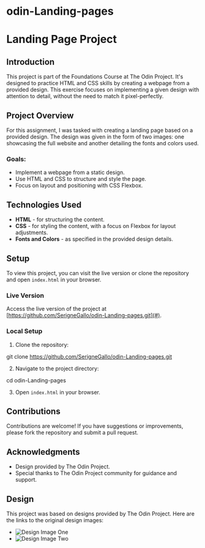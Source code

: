# odin-Landing-pages

# Landing Page Project

## Introduction

This project is part of the Foundations Course at The Odin Project. It's designed to practice HTML and CSS skills by creating a webpage from a provided design. This exercise focuses on implementing a given design with attention to detail, without the need to match it pixel-perfectly.

## Project Overview

For this assignment, I was tasked with creating a landing page based on a provided design. The design was given in the form of two images: one showcasing the full website and another detailing the fonts and colors used.

### Goals:

- Implement a webpage from a static design.
- Use HTML and CSS to structure and style the page.
- Focus on layout and positioning with CSS Flexbox.

## Technologies Used

- **HTML** - for structuring the content.
- **CSS** - for styling the content, with a focus on Flexbox for layout adjustments.
- **Fonts and Colors** - as specified in the provided design details.

## Setup

To view this project, you can visit the live version or clone the repository and open `index.html` in your browser.

### Live Version

Access the live version of the project at [https://github.com/SerigneGallo/odin-Landing-pages.git](#).

### Local Setup

1. Clone the repository:

git clone https://github.com/SerigneGallo/odin-Landing-pages.git

2. Navigate to the project directory:

cd odin-Landing-pages

3. Open `index.html` in your browser.

## Contributions

Contributions are welcome! If you have suggestions or improvements, please fork the repository and submit a pull request.

## Acknowledgments

- Design provided by The Odin Project.
- Special thanks to The Odin Project community for guidance and support.

## Design

This project was based on designs provided by The Odin Project. Here are the links to the original design images:

- ![Design Image One](https://cdn.statically.io/gh/TheOdinProject/curriculum/81a5d553f4073e593d23a6ab00d50eef8620796d/foundations/html_css/project/imgs/02.png)
- ![Design Image Two](https://cdn.statically.io/gh/TheOdinProject/curriculum/81a5d553f4073e593d23a6ab00d50eef8620796d/foundations/html_css/project/imgs/01.png)


